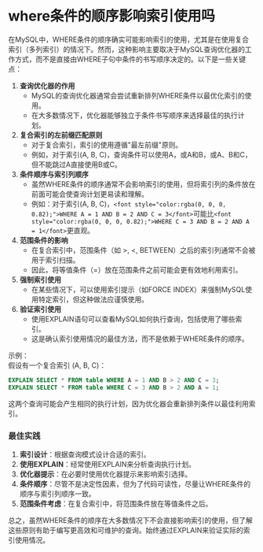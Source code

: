 # where条件的顺序影响索引使用吗

<font style="color:rgba(0, 0, 0, 0.82);">在MySQL中，WHERE条件的顺序确实可能影响索引的使用，尤其是在使用复合索引（多列索引）的情况下。然而，这种影响主要取决于MySQL查询优化器的工作方式，而不是直接由WHERE子句中条件的书写顺序决定的。以下是一些关键点：</font>

1. **<font style="color:rgba(0, 0, 0, 0.82);">查询优化器的作用</font>**
    - <font style="color:rgba(0, 0, 0, 0.82);">MySQL的查询优化器通常会尝试重新排列WHERE条件以最优化索引的使用。</font>
    - <font style="color:rgba(0, 0, 0, 0.82);">在大多数情况下，优化器能够独立于条件书写顺序来选择最佳的执行计划。</font>
2. **<font style="color:rgba(0, 0, 0, 0.82);">复合索引的左前缀匹配原则</font>**
    - <font style="color:rgba(0, 0, 0, 0.82);">对于复合索引，索引的使用遵循"最左前缀"原则。</font>
    - <font style="color:rgba(0, 0, 0, 0.82);">例如，对于索引(A, B, C)，查询条件可以使用A，或A和B，或A、B和C，但不能跳过A直接使用B或C。</font>
3. **<font style="color:rgba(0, 0, 0, 0.82);">条件顺序与索引列顺序</font>**
    - <font style="color:rgba(0, 0, 0, 0.82);">虽然WHERE条件的顺序通常不会影响索引的使用，但将索引列的条件放在前面可能会使查询计划更易读和理解。</font>
    - <font style="color:rgba(0, 0, 0, 0.82);">例如：对于索引(A, B, C)，</font>`<font style="color:rgba(0, 0, 0, 0.82);">WHERE A = 1 AND B = 2 AND C = 3</font>`<font style="color:rgba(0, 0, 0, 0.82);">可能比</font>`<font style="color:rgba(0, 0, 0, 0.82);">WHERE C = 3 AND B = 2 AND A = 1</font>`<font style="color:rgba(0, 0, 0, 0.82);">更直观。</font>
4. **<font style="color:rgba(0, 0, 0, 0.82);">范围条件的影响</font>**
    - <font style="color:rgba(0, 0, 0, 0.82);">在复合索引中，范围条件（如 >, <, BETWEEN）之后的索引列通常不会被用于索引扫描。</font>
    - <font style="color:rgba(0, 0, 0, 0.82);">因此，将等值条件（=）放在范围条件之前可能会更有效地利用索引。</font>
5. **<font style="color:rgba(0, 0, 0, 0.82);">强制索引使用</font>**
    - <font style="color:rgba(0, 0, 0, 0.82);">在某些情况下，可以使用索引提示（如FORCE INDEX）来强制MySQL使用特定索引，但这种做法应谨慎使用。</font>
6. **<font style="color:rgba(0, 0, 0, 0.82);">验证索引使用</font>**
    - <font style="color:rgba(0, 0, 0, 0.82);">使用EXPLAIN语句可以查看MySQL如何执行查询，包括使用了哪些索引。</font>
    - <font style="color:rgba(0, 0, 0, 0.82);">这是确认索引使用情况的最佳方法，而不是依赖于WHERE条件的顺序。</font>

<font style="color:rgba(0, 0, 0, 0.82);">示例：  
</font><font style="color:rgba(0, 0, 0, 0.82);">假设有一个复合索引 (A, B, C)：</font>

```sql
EXPLAIN SELECT * FROM table WHERE A = 1 AND B > 2 AND C = 3;  
EXPLAIN SELECT * FROM table WHERE C = 3 AND B > 2 AND A = 1;
```

<font style="color:rgba(0, 0, 0, 0.82);">这两个查询可能会产生相同的执行计划，因为优化器会重新排列条件以最佳利用索引。</font>

### <font style="color:rgba(0, 0, 0, 0.82);">最佳实践</font>

1. **<font style="color:rgba(0, 0, 0, 0.82);">索引设计</font>**<font style="color:rgba(0, 0, 0, 0.82);">：根据查询模式设计合适的索引。</font>
2. **<font style="color:rgba(0, 0, 0, 0.82);">使用EXPLAIN</font>**<font style="color:rgba(0, 0, 0, 0.82);">：经常使用EXPLAIN来分析查询执行计划。</font>
3. **<font style="color:rgba(0, 0, 0, 0.82);">优化器提示</font>**<font style="color:rgba(0, 0, 0, 0.82);">：在必要时使用优化器提示来影响索引选择。</font>
4. **<font style="color:rgba(0, 0, 0, 0.82);">条件顺序</font>**<font style="color:rgba(0, 0, 0, 0.82);">：尽管不是决定性因素，但为了代码可读性，尽量让WHERE条件的顺序与索引列顺序一致。</font>
5. **<font style="color:rgba(0, 0, 0, 0.82);">范围条件考虑</font>**<font style="color:rgba(0, 0, 0, 0.82);">：在复合索引中，将范围条件放在等值条件之后。</font>

<font style="color:rgba(0, 0, 0, 0.82);">总之，虽然WHERE条件的顺序在大多数情况下不会直接影响索引的使用，但了解这些原则有助于编写更高效和可维护的查询。始终通过EXPLAIN来验证实际的索引使用情况。</font>
